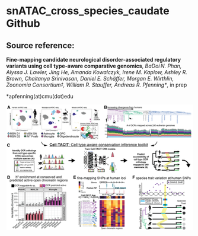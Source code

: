 # snATAC_cross_species_caudate Github

## Source reference: 
**Fine-mapping candidate neurological disorder-associated regulatory variants using cell type-aware comparative genomics**, _BaDoi N. Phan, Alyssa J. Lawler, Jing He, Amanda Kowalczyk, Irene M. Kaplow, Ashley R. Brown, Chaitanya Srinivasan, Daniel E. Schäffer, Morgan E. Wirthlin, Zoonomia Consortium‡, William R. Stauffer, Andreas R. Pfenning\*_, in prep

\*apfenning(at)cmu(dot)edu

![alt text](figures/explanatory/Figure_1_main_celltacit_inputs_outputs_simpler.png?raw=true)

